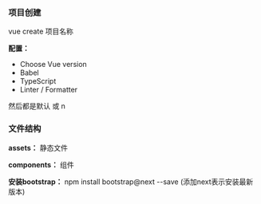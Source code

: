 ### 项目创建

vue create 项目名称

**配置：**

+ Choose Vue version
+ Babel
+ TypeScript
+ Linter / Formatter

然后都是默认 或 n

### 文件结构

**assets：** 静态文件

**components：** 组件



**安装bootstrap：** npm install bootstrap@next --save (添加next表示安装最新版本)